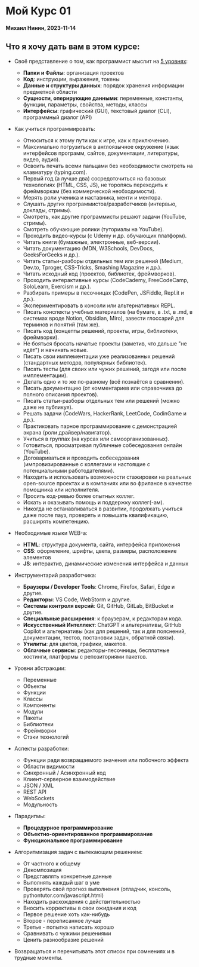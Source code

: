 # Мой Курс 01
#### Михаил Нинин, 2023-11-14

## Что я хочу дать вам в этом курсе:

* Своё представление о том, как программист мыслит на [5 уровнях](articles/five-levels.ru.md): 
  * **Папки и Файлы**: организация проектов
  * **Код**: инструкции, выражения, токены
  * **Данные и структуры данных**: порядок хранения информации предметной области
  * **Сущности, оперирующие данными**: переменные, константы, функции, параметры, свойства, методы, классы
  * **Интерфейсы**: графический (GUI), текстовый диалог (CLI), программный диалог (API)
  
* Как учиться программировать:
  * Относиться к этому пути как к игре, как к приключению.
  * Максимально погрузиться в англоязычное окружение (язык интерфейсов программ, сайтов, документации, литературы, видео, аудио).
  * Освоить печать всеми пальцами без необходимости смотреть на клавиатуру (typing.com).
  * Первый год (а лучше два) сосредоточиться на базовых технологиях (HTML, CSS, JS), не торопясь переходить к фреймворкам (без коммерческой необходимости).
  * Мерять роли ученика и наставника, менти и ментора.
  * Слушать других программистов/разработчиков (интервью, доклады, стримы).
  * Смотреть, как другие программисты решают задачи (YouTube, стримы).
  * Смотреть обучающие ролики (туториалы на YouTube).
  * Проходить видео-курсы (c Udemy и др. обучающих платформ).
  * Читать книги (бумажные, электронные, веб-версии).
  * Читать документацию (MDN, W3Schools, DevDocs, GeeksForGeeks и др.).
  * Читать статьи-разборы отдельных тем или решений (Medium, Dev.to, Tproger, CSS-Tricks, Smashing Magazine и др.).
  * Читать исходный код (проектов, библиотек, фреймворков).
  * Проходить интерактивные курсы (CodeCademy, FreeCodeCamp, SoloLearn, Exercism и др.).
  * Разбирать примеры в песочницах (CodePen, JSFiddle, Repl.it и др.).
  * Экспериментировать в консоли или альтернативных REPL.
  * Писать конспекты учебных материалов (на бумаге, в .txt, в .md, в системах вроде Notion, Obsidian, Miro), завести глоссарий для терминов и понятий (там же).
  * Писать код (концепты решений, проекты, игры, библиотеки, фреймворки).
  * Не бояться бросать начатые проекты (заметив, что дальше "не идёт") и начинать новые.
  * Писать свои имплементации уже реализованных решений (стандартных методов, популярных библиотек).
  * Писать тесты (для своих или чужих решений, загодя или после имплементации).
  * Делать одно и то же по-разному (всё познаётся в сравнении).
  * Писать документацию (от комментариев или справочника до полного описания проектов).
  * Писать статьи-разборы отдельных тем или решений (можно даже не публикуя).
  * Решать задачи (CodeWars, HackerRank, LeetCode, CodinGame и др.).
  * Практиковать парное программирование с демонстрацией экрана (роли драйвер/навигатор).
  * Учиться в группах (на курсах или самоорганизованных).
  * Готовиться, просматривая публичные собеседования онлайн (YouTube).
  * Договариваться и проходить собеседования (импровизированные с коллегами и настоящие с потенциальными работодателями).
  * Находить и использовать возможности стажировки на реальных open-source проектах и в компаниях или во фрилансе в качестве помощника или исполнителя.
  * Просить код-ревью более опытных коллег.
  * Искать и оказывать помощь и поддержку коллег(-ам).
  * Никогда не останавливаться в развитии, продолжать учиться даже после пауз, проверять и повышать квалификацию, расширять компетенцию.

* Необходимые языки WEB-а: 
  * **HTML**: структура документа, сайта, интерфейса приложения
  * **CSS**: оформление, шрифты, цвета, размеры, расположение элементов
  * **JS**: интерактив, динамические изменения интерфейса и данных

* Инструментарий разработчика:
  * **Браузеры / Developer Tools**: Chrome, Firefox, Safari, Edge и другие.
  * **Редакторы**: VS Code, WebStorm и другие.
  * **Системы контроля версий**: Git, GitHub, GitLab, BitBucket и другие.
  * **Специальные расширения**: к браузерам, к редакторам кода.
  * **Искусственный Интеллект**: ChatGPT и альтернативы, GitHub Copilot и альтернативы (как для решений, так и для пояснений, документации, тестов, постановки задач, обратной связи).
  * **Утилиты**: для цветов, графики, макетов.
  * **Облачные сервисы**: редакторы-песочницы, бесплатные хостинги, платформы с репозиториями пакетов.

* Уровни абстракции:
  * Переменные
  * Объекты
  * Функции
  * Классы
  * Компоненты
  * Модули
  * Пакеты
  * Библиотеки
  * Фреймворки
  * Стэки технологий

* Аспекты разработки:
  * Функции ради возвращаемого значения или побочного эффекта
  * Области видимости
  * Синхронный / Асинхронный код
  * Клиент-серверное взаимодействие
  * JSON / XML
  * REST API
  * WebSockets
  * Модульность

* Парадигмы:
  * **Процедурное программирование**
  * **Объектно-ориентированное программирование**
  * **Функциональное программирование**

* Алгоритмизация задач с вытекающим решением:
  * От частного к общему
  * Декомпозиция
  * Представлять конкретные данные
  * Выполнять каждый шаг в уме
  * Проверять свой прогноз выполнения (отладчик, консоль, pythontutor.com/javascript.html)
  * Находить расхождения с действительностью
  * Вносить коррективы в свои ожидания и код
  * Первое решение хоть как-нибудь
  * Второе - переписанное лучше
  * Третье - попытка написать хорошо
  * Сравнивать с чужими решениями
  * Ценить разнообразие решений

* Возвращаться и перечитывать этот список при сомнениях и в трудные моменты.
